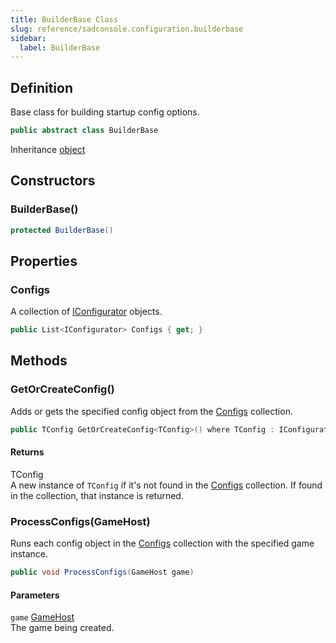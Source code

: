 ```yaml
---
title: BuilderBase Class
slug: reference/sadconsole.configuration.builderbase
sidebar:
  label: BuilderBase
---
```

## Definition

Base class for building startup config options.

```csharp title="C#"
public abstract class BuilderBase
```

Inheritance [object](https://learn.microsoft.com/dotnet/api/system.object/)

## Constructors

### BuilderBase()

```csharp title="C#"
protected BuilderBase()
```


## Properties

### Configs

A collection of [IConfigurator](../sadconsole.configuration.iconfigurator/) objects.

```csharp title="C#"
public List<IConfigurator> Configs { get; }
```

## Methods

### GetOrCreateConfig<TConfig>()

Adds or gets the specified config object from the [Configs](../sadconsole.configuration.builderbase/#configs/) collection.

```csharp title="C#"
public TConfig GetOrCreateConfig<TConfig>() where TConfig : IConfigurator, new()
```

#### Returns

TConfig  
A new instance of `TConfig` if it's not found in the [Configs](../sadconsole.configuration.builderbase/#configs/) collection. If found in the collection, that instance is returned.

### ProcessConfigs(GameHost)

Runs each config object in the [Configs](../sadconsole.configuration.builderbase/#configs/) collection with the specified game instance.

```csharp title="C#"
public void ProcessConfigs(GameHost game)
```

#### Parameters

`game` [GameHost](../sadconsole.gamehost/)  
The game being created.